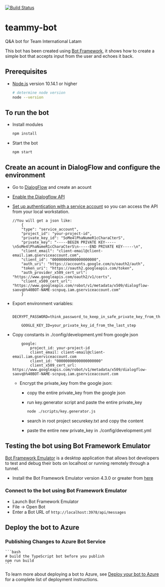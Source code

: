 [![Build Status](https://travis-ci.org/team-machine-learning/teammy-bot.svg?branch=master)](https://travis-ci.org/team-machine-learning/teammy-bot)

# teammy-bot

Q&amp;A bot for Team International Latam

This bot has been created using [Bot Framework](https://dev.botframework.com), it shows how to create a simple bot that accepts input from the user and echoes it back.

## Prerequisites

- [Node.js](https://nodejs.org) version 10.14.1 or higher

    ```bash
    # determine node version
    node --version
    ```

## To run the bot

- Install modules

    ```bash
    npm install
    ```
- Start the bot

    ```bash
    npm start
    ```

## Create an acount in DialogFlow and configure the environment

- Go to [DialogFlow](https://dialogflow.com/) and create an acount
- [Enable the Dialogflow API](https://console.cloud.google.com/flows/enableapi?apiid=dialogflow.googleapis.com)
- [Set up authentication with a service account](https://cloud.google.com/docs/authentication/getting-started) so you can access the API from your local workstation.

    ```javscript
    //You will get a json like:
        {
        "type": "service_account",
        "project_id": "your-project-id",
        "private_key_id": "5oMe4lPhaNumeR1cCharaCterS",
        "private_key": "-----BEGIN PRIVATE KEY-----\n5oMe4lPhaNumeR1cCharaCterS\n-----END PRIVATE KEY-----\n",
        "client_email": "client-email@client-email.iam.gserviceaccount.com",
        "client_id": "00000000000000000000",
        "auth_uri": "https://accounts.google.com/o/oauth2/auth",
        "token_uri": "https://oauth2.googleapis.com/token",
        "auth_provider_x509_cert_url": "https://www.googleapis.com/oauth2/v1/certs",
        "client_x509_cert_url": "https://www.googleapis.com/robot/v1/metadata/x509/dialogflow-saovqb%40BOT-NAME-scnpuq.iam.gserviceaccount.com"
        }
    ```
- Export environment variables:

    ```
        DECRYPT_PASSWORD=think_password_to_keep_in_safe_private_key_from_the_last_step

        GOOGLE_KEY_ID=your_private_key_id_from_the_last_step
    ```

- Copy constants in ./config/development.yml from google json

    ```
        google: 
            project_id: your-project-id
            client_email: client-email@client-email.iam.gserviceaccount.com
            client_id: "00000000000000000000"
            client_x509_cert_url: https://www.googleapis.com/robot/v1/metadata/x509/dialogflow-saovqb%40BOT-NAME-scnpuq.iam.gserviceaccount.com

    ```


    - Encrypt the private_key from the google json:

        - copy the entire private_key from the google json

        - run key.generator script and paste the entire private_key 

            ```bash
            node ./scripts/key.generator.js
            ```
        - search in root project securekey.txt and copy the content
        - paste the entire new private_key in ./config/development.yml 
    

## Testing the bot using Bot Framework Emulator

[Bot Framework Emulator](https://github.com/microsoft/botframework-emulator) is a desktop application that allows bot developers to test and debug their bots on localhost or running remotely through a tunnel.

- Install the Bot Framework Emulator version 4.3.0 or greater from [here](https://github.com/Microsoft/BotFramework-Emulator/releases)

### Connect to the bot using Bot Framework Emulator

- Launch Bot Framework Emulator
- File -> Open Bot
- Enter a Bot URL of `http://localhost:3978/api/messages`

## Deploy the bot to Azure

### Publishing Changes to Azure Bot Service

    ```bash
    # build the TypeScript bot before you publish
    npm run build
    ```

To learn more about deploying a bot to Azure, see [Deploy your bot to Azure](https://aka.ms/azuredeployment) for a complete list of deployment instructions.
